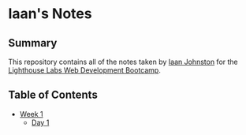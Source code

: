 # Iaan's Notes

## Summary 

This repository contains all of the notes taken by [Iaan Johnston](https://github.com/double-slide) for the [Lighthouse Labs Web Development Bootcamp](https://www.lighthouselabs.ca/).


## Table of Contents
* [Week 1](/Week_1)
  * [Day 1](/Week_1/Day_1)
